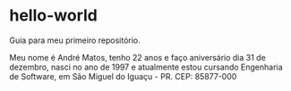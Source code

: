 # hello-world
Guia para meu primeiro repositório.

Meu nome é André Matos, tenho 22 anos e faço aniversário dia 31 de dezembro, nasci no ano de 1997 e atualmente estou cursando
Engenharia de Software, em São Miguel do Iguaçu - PR. 
CEP: 85877-000
